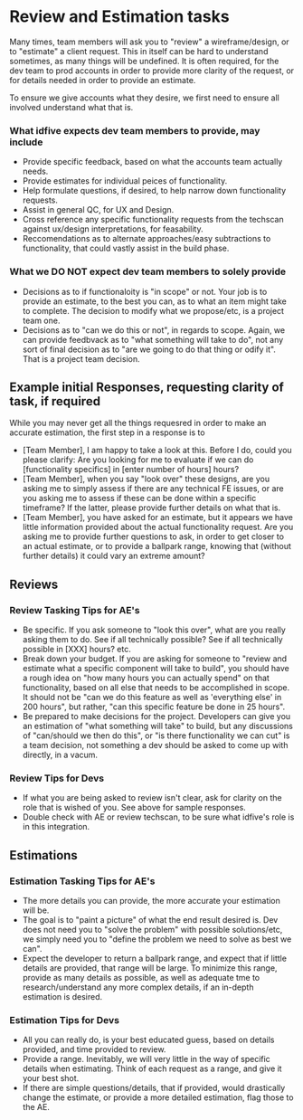 # Review and Estimation tasks

Many times, team members will ask you to "review" a wireframe/design, or to "estimate" a client request. This in itself can be hard to understand sometimes, as many things will be undefined. It is often required, for the dev team to prod accounts in order to provide more clarity of the request, or for details needed in order to provide an estimate. 

To ensure we give accounts what they desire, we first need to ensure all involved understand what that is. 

### What idfive expects dev team members to provide, may include

- Provide specific feedback, based on what the accounts team actually needs.
- Provide estimates for individual peices of functionality.
- Help formulate questions, if desired, to help narrow down functionality requests.
- Assist in general QC, for UX and Design.
- Cross reference any specific functionality requests from the techscan against ux/design interpretations, for feasability.
- Reccomendations as to alternate approaches/easy subtractions to functionality, that could vastly assist in the build phase.

### What we DO NOT expect dev team members to solely provide

- Decisions as to if functionaloity is "in scope" or not. Your job is to provide an estimate, to the best you can, as to what an item might take to complete. The decision to modify what we propose/etc, is a project team one.
- Decisions as to "can we do this or not", in regards to scope. Again, we can provide feedbvack as to "what something will take to do", not any sort of final decision as to "are we going to do that thing or odify it". That is a project team decision.

## Example initial Responses, requesting clarity of task, if required

While you may never get all the things requesred in order to make an accurate estimation, the first step in a response is to 

- [Team Member], I am happy to take a look at this. Before I do, could you please clarify: Are you looking for me to evaluate if we can do [functionality specifics] in [enter number of hours] hours?
- [Team Member], when you say "look over" these designs, are you asking me to simply assess if there are any technical FE issues, or are you asking me to assess if these can be done within a specific timeframe? If the latter, please provide further details on what that is.
- [Team Member], you have asked for an estimate, but it appears we have little information provided about the actual functionality request. Are you asking me to provide further questions to ask, in order to get closer to an actual estimate, or to provide a ballpark range, knowing that (without further details) it could vary an extreme amount?

## Reviews

### Review Tasking Tips for AE's

- Be specific. If you ask someone to "look this over", what are you really asking them to do. See if all technically possible? See if all technically possible in [XXX] hours? etc.
- Break down your budget. If you are asking for someone to "review and estimate what a specific component will take to build", you should have a rough idea on "how many hours you can actually spend" on that functionality, based on all else that needs to be accomplished in scope. It should not be "can we do this feature as well as 'everything else' in 200 hours", but rather, "can this specific feature be done in 25 hours".
- Be prepared to make decisions for the project. Developers can give you an estimation of "what something will take" to build, but any discussions of "can/should we then do this", or "is there functionality we can cut" is a team decision, not something a dev should be asked to come up with directly, in a vacum.

### Review Tips for Devs

- If what you are being asked to review isn't clear, ask for clarity on the role that is wished of you. See above for sample responses.
- Double check with AE or review techscan, to be sure what idfive's role is in this integration.

## Estimations

### Estimation Tasking Tips for AE's

- The more details you can provide, the more accurate your estimation will be.
- The goal is to "paint a picture" of what the end result desired is. Dev does not need you to "solve the problem" with possible solutions/etc, we simply need you to "define the problem we need to solve as best we can".
- Expect the developer to return a ballpark range, and expect that if little details are provided, that range will be large. To minimize this range, provide as many details as possible, as well as adequate tme to research/understand any more complex details, if an in-depth estimation is desired.

### Estimation Tips for Devs

- All you can really do, is your best educated guess, based on details provided, and time provided to review. 
- Provide a range. Inevitably, we will very little in the way of specific details when estimating. Think of each request as a range, and give it your best shot.
- If there are simple questions/details, that if provided, would drastically change the estimate, or provide a more detailed estimation, flag those to the AE.